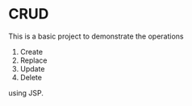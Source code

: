 # CRUD
This is a basic project to demonstrate the operations 
1. Create
2. Replace
3. Update
4. Delete

using JSP.

